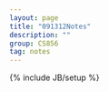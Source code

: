 ```yaml
---
layout: page
title: "091312Notes"
description: ""
group: CS856
tag: notes
---
```

{% include JB/setup %}
